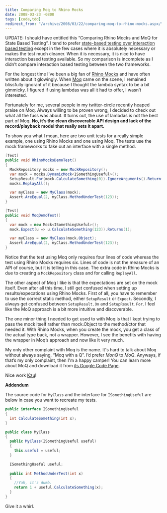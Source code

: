 ```yaml
---
title: Comparing Moq to Rhino Mocks
date: 2008-03-23 -0800
tags: [code,tdd]
redirect_from: "/archive/2008/03/22/comparing-moq-to-rhino-mocks.aspx/"
---
```


UPDATE: I should have entitled this “Comparing Rhino Mocks and MoQ for
State Based Testing”. I tend to prefer [state-based testing over
interaction based
testing](http://martinfowler.com/articles/mocksArentStubs.html "Mocks Aren't Stubs")
except in the few cases where it is absolutely necessary or makes the
test much cleaner. When it is necessary, it is nice to have interaction
based testing available. So my comparison is incomplete as I didn’t
compare interaction based testing between the two frameworks.

For the longest time I’ve been a big fan of [Rhino
Mocks](http://www.ayende.com/projects/rhino-mocks/downloads.aspx "Download Page")
and have often written about it
glowingly.
When [Moq](http://code.google.com/p/moq/ "Moq") came on the scene, I
remained blissfully ignorant of it because I thought the lambda syntax
to be a bit gimmicky. I figured if using lambdas was all it had to
offer, I wasn’t interested.

Fortunately for me, several people in my twitter-circle recently heaped
praise on Moq. Always willing to be proven wrong, I decided to check out
what all the fuss was about. It turns out, the use of lambdas is not the
best part of Moq. **No, it’s the clean discoverable API design and lack
of the record/playback model that really sets it apart.**

To show you what I mean, here are two unit tests for a really simple
example, one using Rhino Mocks and one using Moq. The tests use the mock
frameworks to fake out an interface with a single method.

```csharp
[Test]
public void RhinoMocksDemoTest()
{
  MockRepository mocks = new MockRepository();
  var mock = mocks.DynamicMock<ISomethingUseful>();
  SetupResult.For(mock.CalculateSomething(0)).IgnoreArguments().Return(1);
  mocks.ReplayAll();

  var myClass = new MyClass(mock);
  Assert.AreEqual(2, myClass.MethodUnderTest(123));
}

[Test]
public void MoqDemoTest()
{
  var mock = new Mock<ISomethingUseful>();
  mock.Expect(u => u.CalculateSomething(123)).Returns(1);

  var myClass = new MyClass(mock.Object);
  Assert.AreEqual(2, myClass.MethodUnderTest(123));
}
```

Notice that the test using Moq only requires four lines of code whereas
the test using Rhino Mocks requires six. Lines of code is not the
measure of an API of course, but it is telling in this case. The extra
code in Rhino Mocks is due to creating a `MockRepository` class and for
calling `ReplayAll`.

The other aspect of Moq I like is that the expectations are set on the
mock itself. Even after all this time, I still get confused when setting
up results/expecations using Rhino Mocks. First of all, you have to
remember to use the correct static method, either `SetupResult` or
`Expect`. Secondly, I always get confused between `SetupResult.On` and
`SetupResult.For`. I feel like the MoQ approach is a bit more intuitive
and discoverable.

The one minor thing I needed to get used to with Moq is that I kept
trying to pass the mock itself rather than mock.Object to the
method/ctor that needed it. With Rhino Mocks, when you create the mock,
you get a class of the actual type back, not a wrapper. However, I see
the benefits with having the wrapper in Moq’s approach and now like it
very much.

My only other complaint with Moq is the name. It's hard to talk about
Moq without always saying, “Moq with a Q”. I’d prefer *MonQ* to *MoQ*.
Anyways, if that’s my only complaint, then I'm a happy camper! You can
learn more about MoQ and download it from [its Google Code
Page](http://code.google.com/p/moq/ "MoQ on Google Code").

Nice work
[Kzu](http://www.clariusconsulting.net/blogs/kzu/archive/2007/12/18/46465.aspx "Linq to Mock")!

**Addendum**

The source code for `MyClass` and the interface for `ISomethingUseful`
are below in case you want to recreate my tests.

```csharp
public interface ISomethingUseful 
{
  int CalculateSomething(int x);
}

public class MyClass
{
  public MyClass(ISomethingUseful useful)
  {
    this.useful = useful;
  }

  ISomethingUseful useful;
    
  public int MethodUnderTest(int x)
  {
    //Yah, it's dumb.
    return 1 + useful.CalculateSomething(x);
  }
}
```

Give it a whirl.

